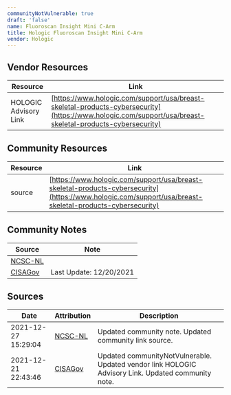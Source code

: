 ```yaml
---
communityNotVulnerable: true
draft: 'false'
name: Fluoroscan Insight Mini C-Arm
title: Hologic Fluoroscan Insight Mini C-Arm
vendor: Hologic
---
```


## Vendor Resources
| Resource | Link |
| --- | --- |
| HOLOGIC Advisory Link | [https://www.hologic.com/support/usa/breast-skeletal-products-cybersecurity](https://www.hologic.com/support/usa/breast-skeletal-products-cybersecurity) |

## Community Resources
| Resource | Link |
| --- | --- |
| source | [https://www.hologic.com/support/usa/breast-skeletal-products-cybersecurity](https://www.hologic.com/support/usa/breast-skeletal-products-cybersecurity) |

## Community Notes
| Source | Note |
| --- | --- |
| [NCSC-NL](https://github.com/NCSC-NL/log4shell/blob/main/software/README.md) | </ul> |
| [CISAGov](https://raw.githubusercontent.com/cisagov/log4j-affected-db/develop/README.md) | Last Update: 12/20/2021 |

## Sources
| Date | Attribution | Description |
| --- | --- | --- |
| 2021-12-27 15:29:04 | [NCSC-NL](https://github.com/NCSC-NL/log4shell/blob/main/software/README.md) | Updated community note. Updated community link source.  |
| 2021-12-21 22:43:46 | [CISAGov](https://raw.githubusercontent.com/cisagov/log4j-affected-db/develop/README.md) | Updated communityNotVulnerable. Updated vendor link HOLOGIC Advisory Link. Updated community note.  |
